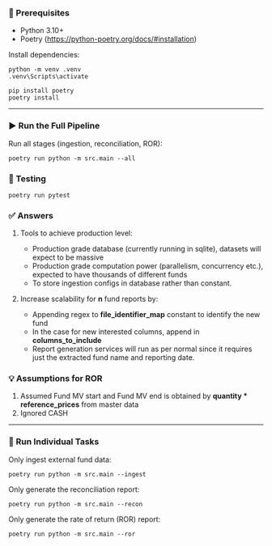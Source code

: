 ### 🔧 Prerequisites

- Python 3.10+
- Poetry (https://python-poetry.org/docs/#installation)

Install dependencies:
```
python -m venv .venv
.venv\Scripts\activate

pip install poetry
poetry install
```


---

### ▶️ Run the Full Pipeline

Run all stages (ingestion, reconciliation, ROR):
```
poetry run python -m src.main --all
```

### 🧪 Testing
```
poetry run pytest
```

### ✅ Answers
1. Tools to achieve production level:
    - Production grade database (currently running in sqlite), datasets will expect to be massive
    - Production grade computation power (parallelism, concurrency etc.), expected to have thousands of different funds
    - To store ingestion configs in database rather than constant.

2. Increase scalability for **n** fund reports by:
   - Appending regex to **file_identifier_map** constant to identify the new fund 
   - In the case for new interested columns, append in **columns_to_include**
   - Report generation services will run as per normal since it requires just the extracted fund name and reporting date.

### 💡 Assumptions for ROR
1. Assumed Fund MV start and Fund MV end is obtained by **quantity * reference_prices** from master data
2. Ignored CASH

---

### 🔹 Run Individual Tasks

Only ingest external fund data:
```
poetry run python -m src.main --ingest
```

Only generate the reconciliation report:
```
poetry run python -m src.main --recon
```
Only generate the rate of return (ROR) report:
```
poetry run python -m src.main --ror
```

